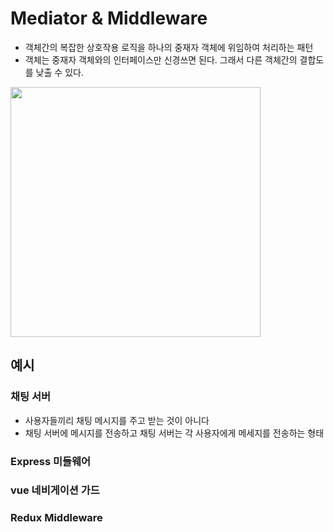 # Mediator & Middleware

- 객체간의 복잡한 상호작용 로직을 하나의 중재자 객체에 위임하여 처리하는 패턴
- 객체는 중재자 객체와의 인터페이스만 신경쓰면 된다. 그래서 다른 객체간의 결합도를 낮출 수 있다.

<img src="https://patterns-dev-kr.github.io/static/c5a77b672b11f8fc695b903e7f366ac0/0a9d5/mediator-middleware02.jpg" width="400" />


## 예시

### 채팅 서버
- 사용자들끼리 채팅 메시지를 주고 받는 것이 아니다
- 채팅 서버에 메시지를 전송하고 채팅 서버는 각 사용자에게 메세지를 전송하는 형태

### Express 미들웨어


### vue 네비게이션 가드

### Redux Middleware